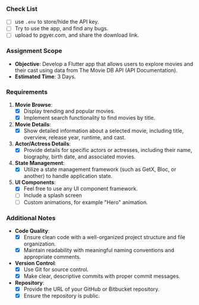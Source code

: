 ### Check List

- [ ] use `.env` to store/hide the API key.
- [ ] Try to use the app, and find any bugs.
- [ ] upload to pgyer.com, and share the download link.

### Assignment Scope

- **Objective**: Develop a Flutter app that allows users to explore movies and their cast using data from The Movie DB API (API Documentation).
- **Estimated Time**: 3 Days.

### Requirements

1.  **Movie Browse**:
    - [x] Display trending and popular movies.
    - [x] Implement search functionality to find movies by title.
2.  **Movie Details**:
    - [x] Show detailed information about a selected movie, including title, overview, release year, runtime, and cast.
3.  **Actor/Actress Details**:
    - [x] Provide details for specific actors or actresses, including their name, biography, birth date, and associated movies.
4.  **State Management**:
    - [x] Utilize a state management framework (such as GetX, Bloc, or another) to handle application state.
5.  **UI Components**:
    - [x] Feel free to use any UI component framework.
    - [ ] Include a splash screen
    - [ ] Custom animations, for example "Hero" animation.

### Additional Notes

- **Code Quality**:
  - [x] Ensure clean code with a well-organized project structure and file organization.
  - [x] Maintain readability with meaningful naming conventions and appropriate comments.
- **Version Control**:
  - [x] Use Git for source control.
  - [x] Make clear, descriptive commits with proper commit messages.
- **Repository**:
  - [x] Provide the URL of your GitHub or Bitbucket repository.
  - [x] Ensure the repository is public.
